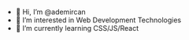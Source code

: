 - 👋 Hi, I’m @ademircan
- 👀 I’m interested in Web Development Technologies
- 🌱 I’m currently learning CSS/JS/React

<!---
ademircan/ademircan is a ✨ special ✨ repository because its `README.md` (this file) appears on your GitHub profile.
You can click the Preview link to take a look at your changes.
--->
